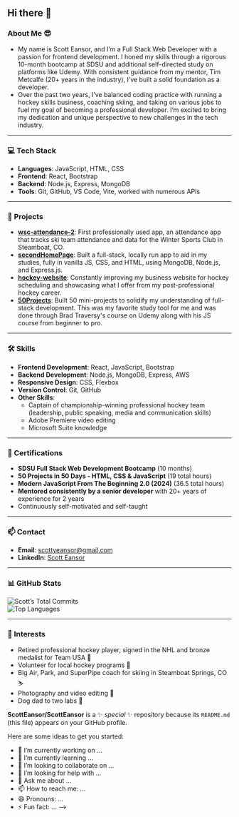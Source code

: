 ## Hi there 👋

### About Me 😎
- My name is Scott Eansor, and I’m a Full Stack Web Developer with a passion for frontend development. I honed my skills through a rigorous 10-month bootcamp at SDSU and additional self-directed study on platforms like Udemy. With consistent guidance from my mentor, Tim Metcalfe (20+ years in the industry), I’ve built a solid foundation as a developer.
- Over the past two years, I’ve balanced coding practice with running a hockey skills business, coaching skiing, and taking on various jobs to fuel my goal of becoming a professional developer. I’m excited to bring my dedication and unique perspective to new challenges in the tech industry.

---

### 💻 Tech Stack
- **Languages**: JavaScript, HTML, CSS
- **Frontend**: React, Bootstrap
- **Backend**: Node.js, Express, MongoDB
- **Tools**: Git, GitHub, VS Code, Vite, worked with numerous APIs

---

### 🚀 Projects
- **[wsc-attendance-2](https://github.com/ScottEansor/wsc-attendance-2)**: First professionally used app, an attendance app that tracks ski team attendance and data for the Winter Sports Club in Steamboat, CO.
- **[secondHomePage](https://github.com/ScottEansor/secondHomePage)**: Built a full-stack, locally run app to aid in my studies, fully in vanilla JS, CSS, and HTML, using MongoDB, Node.js, and Express.js.
- **[hockey-website](https://github.com/ScottEansor/hockey-website)**: Constantly improving my business website for hockey scheduling and showcasing what I offer from my post-professional hockey career.
- **[50Projects](https://github.com/ScottEansor/50Projects)**: Built 50 mini-projects to solidify my understanding of full-stack development. This was my favorite study tool for me and was done through Brad Traversy's course on Udemy along with his JS course from beginner to pro.

---

### 🛠️ Skills
- **Frontend Development**: React, JavaScript, Bootstrap
- **Backend Development**: Node.js, MongoDB, Express, AWS
- **Responsive Design**: CSS, Flexbox
- **Version Control**: Git, GitHub
- **Other Skills**:  
  - Captain of championship-winning professional hockey team (leadership, public speaking, media and communication skills)  
  - Adobe Premiere video editing  
  - Microsoft Suite knowledge  

---

### 📜 Certifications
- **SDSU Full Stack Web Development Bootcamp** (10 months)  
- **50 Projects in 50 Days - HTML, CSS & JavaScript** (19 total hours)  
- **Modern JavaScript From The Beginning 2.0 (2024)** (36.5 total hours)  
- **Mentored consistently by a senior developer** with 20+ years of experience for 2 years  
- Continuously self-motivated and self-taught  

---

### 📫 Contact
- **Email**: [scottyeansor@gmail.com](mailto:scottyeansor@gmail.com)
- **LinkedIn**: [Scott Eansor](https://www.linkedin.com/in/scotteansor/)

---

### 📊 GitHub Stats
![Scott’s Total Commits](https://github-readme-stats.vercel.app/api?username=ScottEansor&hide=prs,issues,contribs&include_all_commits=true&show_icons=true&theme=radical&hide_rank=true)  
![Top Languages](https://github-readme-stats.vercel.app/api/top-langs/?username=ScottEansor&layout=compact&theme=radical)

---

### 🎨 Interests
- Retired professional hockey player, signed in the NHL and bronze medalist for Team USA 🏒  
- Volunteer for local hockey programs 🏒  
- Big Air, Park, and SuperPipe coach for skiing in Steamboat Springs, CO ⛷️  
- Photography and video editing 📸  
- Dog dad to two labs 🐶  

**ScottEansor/ScottEansor** is a ✨ _special_ ✨ repository because its `README.md` (this file) appears on your GitHub profile.

Here are some ideas to get you started:

- 🔭 I’m currently working on ...
- 🌱 I’m currently learning ...
- 👯 I’m looking to collaborate on ...
- 🤔 I’m looking for help with ...
- 💬 Ask me about ...
- 📫 How to reach me: ...
- 😄 Pronouns: ...
- ⚡ Fun fact: ...
-->
